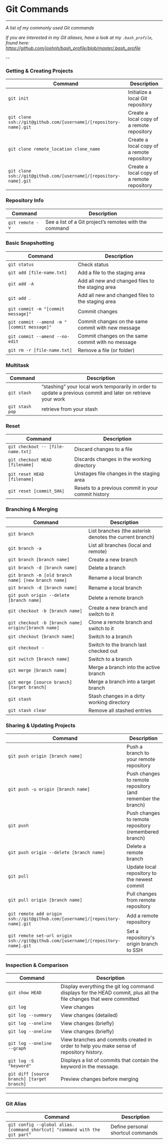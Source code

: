 Git Commands
============

___

_A list of my commonly used Git commands_

*If you are interested in my Git aliases, have a look at my `.bash_profile`, found here: https://github.com/joshnh/bash_profile/blob/master/.bash_profile*

--

### Getting & Creating Projects

| Command | Description |
| ------- | ----------- |
| `git init` | Initialize a local Git repository |
| `git clone ssh://git@github.com/[username]/[repository-name].git` | Create a local copy of a remote repository |
| `git clone remote_location clone_name` | Create a local copy of a remote repository |
| `git clone ssh://git@github.com/[username]/[repository-name].git` | Create a local copy of a remote repository |


### Repository Info

| Command | Description |
| ------- | ----------- |
| `git remote -v` | See a list of a Git project’s remotes with the command |


### Basic Snapshotting

| Command | Description |
| ------- | ----------- |
| `git status` | Check status |
| `git add [file-name.txt]` | Add a file to the staging area |
| `git add -A` | Add all new and changed files to the staging area |
| `git add .` | Add all new and changed files to the staging area |
| `git commit -m "[commit message]"` | Commit changes |
| `git commit --amend -m "[commit message]"` | Commit changes on the same commit with new message |
| `git commit --amend --no-edit` | Commit changes on the same commit with no message |
| `git rm -r [file-name.txt]` | Remove a file (or folder) |

### Multitask

| Command | Description |
| ------- | ----------- |
| `git stash` | “stashing” your local work temporarily in order to update a previous commit and later on retrieve your work |
| `git stash pop` | retrieve from your stash |


### Reset

| Command | Description |
| ------- | ----------- |
| `git checkout -- [file-name.txt]` | Discard changes to a file |
| `git checkout HEAD [filename]` | Discards changes in the working directory |
| `git reset HEAD [filename]` | Unstages file changes in the staging area |
| `git reset [commit_SHA]` | Resets to a previous commit in your commit history |

### Branching & Merging

| Command | Description |
| ------- | ----------- |
| `git branch` | List branches (the asterisk denotes the current branch) |
| `git branch -a` | List all branches (local and remote) |
| `git branch [branch name]` | Create a new branch |
| `git branch -d [branch name]` | Delete a branch |
| `git branch -m [old branch name] [new branch name]` | Rename a local branch |
| `git branch -d [branch name]` | Rename a local branch |
| `git push origin --delete [branch name]` | Delete a remote branch |
| `git checkout -b [branch name]` | Create a new branch and switch to it |
| `git checkout -b [branch name] origin/[branch name]` | Clone a remote branch and switch to it |
| `git checkout [branch name]` | Switch to a branch |
| `git checkout -` | Switch to the branch last checked out |
| `git switch [branch name]` | Switch to a branch |
| `git merge [branch name]` | Merge a branch into the active branch |
| `git merge [source branch] [target branch]` | Merge a branch into a target branch |
| `git stash` | Stash changes in a dirty working directory |
| `git stash clear` | Remove all stashed entries |

### Sharing & Updating Projects

| Command | Description |
| ------- | ----------- |
| `git push origin [branch name]` | Push a branch to your remote repository |
| `git push -u origin [branch name]` | Push changes to remote repository (and remember the branch) |
| `git push` | Push changes to remote repository (remembered branch) |
| `git push origin --delete [branch name]` | Delete a remote branch |
| `git pull` | Update local repository to the newest commit |
| `git pull origin [branch name]` | Pull changes from remote repository |
| `git remote add origin ssh://git@github.com/[username]/[repository-name].git` | Add a remote repository |
| `git remote set-url origin ssh://git@github.com/[username]/[repository-name].git` | Set a repository's origin branch to SSH |

### Inspection & Comparison

| Command | Description |
| ------- | ----------- |
| `git show HEAD ` | Display everything the git log command displays for the HEAD commit, plus all the file changes that were committed |
| `git log` | View changes |
| `git log --summary` | View changes (detailed) |
| `git log --oneline` | View changes (briefly) |
| `git log --oneline` | View changes (briefly) |
| `git log --oneline --graph` | View branches and commits created in order to help you make sense of repository history. |
| `git log -S "keyword"` | Displays a list of commits that contain the keyword in the message. |
| `git diff [source branch] [target branch]` | Preview changes before merging |


____
### Git Alias
| Command | Description |
| ------- | ----------- |
| `git config --global alias.[command_shortcut] "command with the git part"` | Define personal shortcut commands |

